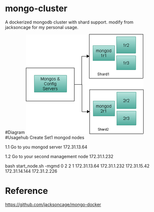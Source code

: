# mongo-cluster
A dockerized mongodb cluster with shard support.
modify from jacksoncage for my personal usage.

#Diagram
![Mongo Cluster](https://github.com/jojo13572001/mongo-cluster/blob/master/images/mongo.png)
#Usagehub
Create Set1 mongod nodes

1.1 Go to you mongod server 172.31.13.64

1.2 Go to your second management node 172.31.1.232

bash start_node.sh -mgmd 0 2 2 1 172.31.13.64 172.31.1.232 172.31.15.42 172.31.14.144 172.31.2.226

# Reference
https://github.com/jacksoncage/mongo-docker
